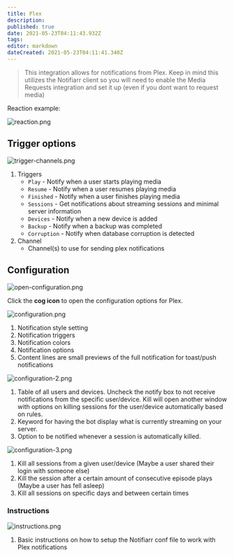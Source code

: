 ```yaml
---
title: Plex
description: 
published: true
date: 2021-05-23T04:11:43.932Z
tags: 
editor: markdown
dateCreated: 2021-05-23T04:11:41.340Z
---
```


> This integration allows for notifications from Plex. Keep in mind this utilizes the Notifiarr client so you will need to enable the Media Requests integration and set it up (even if you dont want to request media)

Reaction example:

![reaction.png](/plex/reaction.png)

## Trigger options

![trigger-channels.png](/plex/trigger-channels.png)

1. Triggers
    - `Play` - Notify when a user starts playing media
    - `Resume` - Notify when a user resumes playing media
    - `Finished` - Notify when a user finishes playing media
    - `Sessions` - Get notifications about streaming sessions and minimal server information
    - `Devices` - Notify when a new device is added
    - `Backup` - Notify when a backup was completed
    - `Corruption` - Notify when database corruption is detected
1. Channel
    - Channel(s) to use for sending plex notifications

## Configuration

![open-configuration.png](/plex/open-configuration.png)

Click the **cog icon** to open the configuration options for Plex.

![configuration.png](/plex/configuration.png)

1. Notification style setting
1. Notification triggers
1. Notification colors
1. Notification options
1. Content lines are small previews of the full notification for toast/push notifications

![configuration-2.png](/plex/configuration-2.png)

1. Table of all users and devices. Uncheck the notify box to not receive notifications from the specific user/device. Kill will open another window with options on killing sessions for the user/device automatically based on rules.
1. Keyword for having the bot display what is currently streaming on your server.
1. Option to be notified whenever a session is automatically killed.

![configuration-3.png](/plex/configuration-3.png)

1. Kill all sessions from a given user/device (Maybe a user shared their login with someone else)
1. Kill the session after a certain amount of consecutive episode plays (Maybe a user has fell asleep)
1. Kill all sessions on specific days and between certain times

### Instructions

![instructions.png](/plex/instructions.png)

1. Basic instructions on how to setup the Notifiarr conf file to work with Plex notifications
